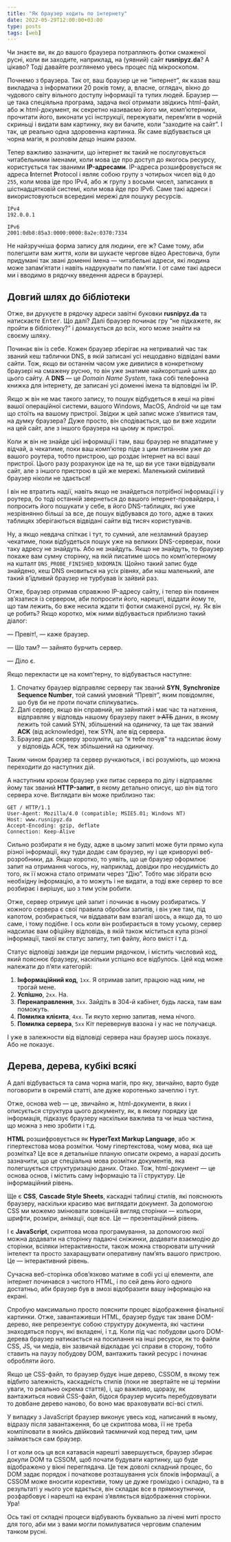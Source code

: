 ```yaml
---
title: "Як браузер ходить по інтернету"
date: 2022-05-29T12:00:00+03:00
type: posts
tags: [web]
---
```


Чи знаєте ви, як до вашого браузера потрапляють фотки смаженої русні, коли ви заходите, наприклад, на (уявний) сайт **rusnipyz.da**? А цікаво? Тоді давайте розглянемо увесь процес під мікроскопом.

Почнемо з браузера. Так от, ваш браузер це не “інтернет”, як казав ваш викладача з інформатики 20 років тому, а, власне, оглядач, вікно до чудового світу вільного доступу інформації та тупих людей. Браузер&nbsp;— це така спеціяльна програма, задача якої отримати звідкись html-файл, або ж html-документ, як секретно називаємо його ми, комп’ютерники, прочитати його, виконати усі інструкції, пережувати, перем’яти в чорній скриньці і видати вам картинку, яку ви бачите, коли “заходите на сайт”. І так, це реально одна здоровенна картинка. Як саме відбувається ця чорна магія, я розповім дещо іншим разом.

Тепер важливо зазначити, що інтернет як такий не послуговується читабельними іменами, коли мова іде про доступ до якогось ресурсу, користується так званими **IP-адресами**. IP-адреса розшифровується як адреса **I**nternet **P**rotocol і являє собою групу з чотирьох чисел від `0` до `255`, коли мова іде про IPv4, або ж групу з восьми чисел, записаних в шістнадцятковій системі, коли мова йде про IPv6. Саме такі адреси і використовуються всередині мережі для пошуку ресурсів.

```
IPv4
192.0.0.1

IPv6
2001:0db8:85a3:0000:0000:8a2e:0370:7334
```

Не найзручніша форма запису для людини, еге ж? Саме тому, аби полегшити вам життя, коли ви шукаєте чергове відео Арестовича, були придумані так звані доменні імена&nbsp;— читабельні адреси, які людина може запам’ятати і навіть надрукувати по пам’яти. І от саме такі адреси ми і вводимо в рядочку введення адреси в браузері.

## Довгий шлях до бібліотеки

Отже, ви друкуєте в рядочку адреси завітні буковки **rusnipyz.da** та натискаєте <kbd>Enter</kbd>. Що далі? Далі браузер починає гру “не підкажете, як пройти в бібліотеку?” і домахується до всіх, кого може знайти на своєму шляху.

Починає він із себе. Кожен браузер зберігає на нетривалий час так званий кеш таблички DNS, в якій записані усі нещодавно відвідані вами сайти. Тож, якщо ви останнім часом уже дивилися в конкретному браузері на смажену русню, то він уже знатиме найкоротший шлях до цього сайту. А **DNS**&nbsp;— це _Domain Name System_, така собі телефонна книжка для інтернету, де записані усі доменні імена та відповідні їм IP.

Якщо ж він не має такого запису, то пошук відбудеться в кеші на рівні вашої операційної системи, вашого Windows, MacOS, Android чи ще там що стоїть на вашому пристрої. Звідки ж цей запис може з’явитися там, на думку браузера? Дуже просто, він сподівається, що ви вже ходили на цей сайт, але з іншого браузера на цьому ж пристрої.

Коли ж він не знайде цієї інформації і там, ваш браузер не впадатиме у відчай, а чекатиме, поки ваш комп’ютер піде з цим питанням уже до вашого роутера, тобто пристрою, що роздає інтернет на всі ваші пристрої. Цього разу розрахунок іде на те, що ви усе таки відвідували сайт, але з іншого пристрою в цій же мережі. Маленький сміливий браузер ніколи не здається!

І він не втратить надії, навіть якщо не знайдеться потрібної інформації і у роутера, бо тоді останній звернеться до вашого інтернет-провайдера, і попросить його пошукати у себе, в його DNS-таблицях, які уже незрівнянно більші за все, де пошук відбувався до того, адже в таких таблицях зберігаються відвідані сайти від тисяч користувачів.

Ну, а якщо невдача спіткає і тут, то сумний, але незламний браузер чекатиме, поки відбудеться пошук уже на великих DNS-серверах, поки таку адресу не знайдуть. Або не знайдуть. Якщо не знайдуть, то браузер покаже вам сумну сторінку, на якій писатиме шось по комп’ютерному на кшталт `DNS_PROBE_FINISHED_NXDOMAIN`. Щойно такий запис буде знайдено, кеш DNS оновиться на усіх рівнях, аби наш маленький, але такий в’їдливий браузер не турбував їх зайвий раз.

Отже, браузер отримав справжню IP-адресу сайту, і тепер він повинен зв’язатися із сервером, аби попросити його, нарешті, віддати йому те, що там лежить, бо вже несила ждати ті фотки смаженої русні, ну. Як він це робить? Якщо коротко, між ними відбувається приблизно такий діалог:

— Превіт!,&nbsp;— каже браузер.

— Шо там?&nbsp;— зайнято бурчить сервер.

— Діло є.

Якщо перекласти це на комп’терну, то відбувається наступне:

1. Спочатку браузер відправляє серверу так званий **SYN**, **Synchronize Sequence Number**, той самий умовний “Превіт”, яким повідомляє, шо був би не проти почати спілкуватись.
2. Далі сервер, якщо він справний, не зайнятий і має час та натхення, відправляє у відповдь нашому браузеру пакет ~~з АТБ~~ даних, в якому лежить той самий SYN, збільшений на одиничку, та ще так званий **ACK** (від acknowledge), теж SYN, але від сервера.
3. Браузер дає серверу зрозуміти, що “я тебе почув” та надсилає йому у відповідь ACK, теж збільшений на одиничку.

Таким чином браузер та сервер ручкаються, і всі розуміють, що можна переходити до наступних дій.

А наступним кроком браузер уже питає сервера по ділу і відправляє йому так званий **HTTP-запит**, в якому детально описує, що він від того сервера хоче. Виглядати він може приблизно так:

```
GET / HTTP/1.1
User-Agent: Mozilla/4.0 (compatible; MSIE5.01; Windows NT)
Host: www.rusnipyz.da
Accept-Encoding: gzip, deflate
Connection: Keep-Alive
```

Сильно розбирати я не буду, адже в цьому запиті може бути прямо купа різної інформації, яку туди додає сам браузер, ну і ще криворукі веб-розробники, да. Якщо коротко, то уявіть, що це браузер оформлює запит на отримання чогось, ну, наприклад, довідки про несудимість до того, як її можна стало отримати через “Дію”. Тобто має зібрати всю необхідну інформацію, а то можуть і не видати, а тоді вже сервер то все розбирає і вирішує, шо з тим усім робити.

Отже, сервер отримує цей запит і починає в ньому розбиратись. У кожного сервера є свої правила обробки запитів, і він уже там, під капотом, розбирається, чи віддавати вам взагалі шось, а якщо да, то шо саме, і тому подібне. І ось коли він розбирається в тому усьому, сервер надсилає вам офіційну відповідь, в якій також міститься купа різної інформації, такої як статус запиту, тип файлу, його вміст і т.д.

Статус відповіді завжди іде першим рядочком, і містить числовий код, який пояснює браузеру, наскільки успішно все відбулось. Цей код може належати до п’яти категорій:

1.  **Інформаційний код**, `1хх`. Я отримав запит, працюю над ним, не трогай мене.
2.  **Успішно**, `2хх`. На.
3.  **Перенаправлення**, `3хх`. Зайдіть в 304-й кабінет, будь ласка, там вам поможуть.
4.  **Помилка клієнта**, `4хх`. Ти якуто херню запитав, нема нічого.
5.  **Помилка сервера**, `5хх` Кіт перевернув вазона і у нас не получаєця.

І уже в залежности від відповіді сервера наш браузер шось показує. Або не показує.

## Дерева, дерева, кубікі всякі

А далі відбувається та сама чорна магія, про яку, звичайно, варто буде поговорити в окремій статті, але дуже коротенько зачеплю і тут.

Отже, основа web&nbsp;— це, звичайно ж, html-документи, в яких і описується структура цього документу, як, в якому порядку іде інформація, підказує браузеру наскільки важлива та чи інша частина, що можна з нею зробити і т.д.

**HTML** розшифровується як **HyperText Markup Language**, або ж гіпертекстова мова розмітки. Чому гіпертекстова, чому мова, яка ще розмітка? Це все я детальніше планую описати окремо, а наразі досить зазначити, що це спеціальна мова розмітки документів, яка полегшується структуризацію даних. Отако. Тож, html-документ&nbsp;— це основа основ, і містить саму інформацію та її структуру. Це інформаційний рівень.

Ще є **CSS**, **Cascade Style Sheets**, каскадні таблиці стилів, які пояснюють браузеру, наскільки красиво має виглядати документ. За допомогою CSS ми можемо змінювати зовнішній вигляд сторінки&nbsp;— кольори, шрифти, розміри, анімації, оце все. Це&nbsp;— презентаційний рівень.

І є **JavaScript**, скриптова мова програмування, за допомогою якої можна додавати на сторінку падаючі сніжинки, додавати взаємодію до сторінки, всіляки інтерактивности, також можна створювати штучний інтелект та просто захаращувати оперативну пам’ять вашого пристрою. Це&nbsp;— інтерактивний рівень.

Сучасна веб-сторінка обов’язково матиме в собі усі ці елементи, але інтернет починався з чистого HTML, і по сей день його одного достатньо, аби браузер був в змозі відобразити вашу інформацію на екрані.

Спробую максимально просто пояснити процес відображення фінальної картинки. Отже, завантаживши HTML, браузер будує так зване DOM-дерево, яке репрезентує собою структуру документа, які частини знаходяться поруч, які вкладені, і т.д. Коли під час побудови цього DOM-дерева браузер натикається на посилання на інші ресурси, як то файли CSS, JS, чи медіа, він зазвичай відкладає усі справи в сторону, тобто ставить на паузу побудову DOM, вантажить такий ресурс і починає обробляти його.

Якщо це CSS-файл, то браузер будує інше дерево, CSSOM, в якому теж відбито залежність, каскадність стилів (поки не звертайте не ці терміни уваги, то реально окрема стаття), і, що важливо, щоразу, як вантажиться новий CSS-файл, бідося браузер мусить перебудовувати то довбане дерево наново, бо воно має враховувати всі-всі стилі.

У випадку з JavaScript браузер виконує увесь код, написаний в ньому, відразу після завантаження, бо це скриптова мова, її не треба компілювати в якийсь двійковий таємничий код перед тим, цим займається сам браузер.

І от коли ось ця вся катавасія нарешті завершується, браузер збирає докупи DOM та CSSOM, щоб почати будувати картинку, що буде відображено у вікні переглядача. Це теж доволі складний процес, бо DOM задає порядок і початкове розташування усіх блоків інформації, а CSSOM може вносити корективи, тому це дуже громіздко і складно, та в результаті у нього усе вдається, він складає все в прямокутнички, розфарбовує і нарешті на екрані з’являється відображення сторінки. Ура!

Ось такі от складні процеси відбувають буквально за лічені миті просто для того, аби ми з вами могли помилуватися черговим спаленим танком русні.
